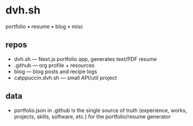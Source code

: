 # dvh.sh

portfolio • resume • blog • misc

## repos
-  dvh.sh — Next.js portfolio app, generates text/PDF resume
-  .github — org profile + resources
-  blog — blog posts and recipe logs
-  catppuccin.dvh.sh — small API/util project

## data
-  portfolio.json in .github is the single source of truth (experience, works, projects, skills, software, etc.) for the portfolio/resume generator
